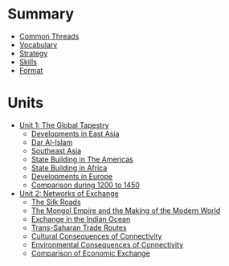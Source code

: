 # Summary

- [Common Threads](./common-threads.md)
- [Vocabulary](./vocabulary.md)
- [Strategy](./strategy.md)
- [Skills](./skills.md)
- [Format](./format.md)

# Units

- [Unit 1: The Global Tapestry]()
  - [Developments in East Asia](./units/unit-1-the-global-tapestry/developments-in-east-asia.md)
  - [Dar Al-Islam](./units/unit-1-the-global-tapestry/dar-al-islam.md)
  - [Southeast Asia](./units/unit-1-the-global-tapestry/southeast-asia.md)
  - [State Building in The Americas](./units/unit-1-the-global-tapestry/state-building-in-the-americas.md)
  - [State Building in Africa](./units/unit-1-the-global-tapestry/state-building-in-africa.md)
  - [Developments in Europe](./units/unit-1-the-global-tapestry/developments-in-europe.md)
  - [Comparison during 1200 to 1450](./units/unit-1-the-global-tapestry/comparison-during-1200-to-1450.md)
- [Unit 2: Networks of Exchange]()
  - [The Silk Roads](./units/unit-2-networks-of-exchange/the-silk-roads.md)
  - [The Mongol Empire and the Making of the Modern World](./units/unit-2-networks-of-exchange/mongol-empire.md)
  - [Exchange in the Indian Ocean](./units/unit-2-networks-of-exchange/the-indian-ocean.md)
  - [Trans-Saharan Trade Routes](./units/unit-2-networks-of-exchange/trans-saharan-trade-routes.md)
  - [Cultural Consequences of Connectivity](./units/unit-2-networks-of-exchange/cultural-consequences-of-connectivity.md)
  - [Environmental Consequences of Connectivity](./units/unit-2-networks-of-exchange/environmental-consequences-of-connectivity.md)
  - [Comparison of Economic Exchange](./units/unit-2-networks-of-exchange/comparison-of-economic-exchange.md)
